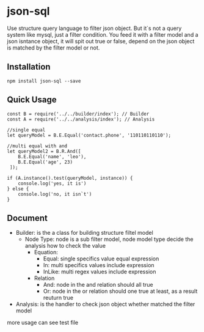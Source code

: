# json-sql

Use structure query language to filter json object. But it`s not a query system like mysql, just a filter condition. You feed it with a filter model and a json isntance object, it will spit out true or false, depend on the json object is matched by the filter model or not.

## Installation

    npm install json-sql --save

## Quick Usage

    const B = require('../../builder/index'); // Builder
    const A = require('../../analysis/index'); // Analysis

    //single equal
    let queryModel = B.E.Equal('contact.phone', '110110110110');

    //multi equal with and
    let queryModel2 = B.R.And([
        B.E.Equal('name', 'leo'),
        B.E.Equal('age', 23)
     ]);

    if (A.instance().test(queryModel, instance)) {
    	console.log('yes, it is')
    } else {
    	console.log('no, it isn`t')
    }



## Document

- Builder: is the a class for building structure filtel model
  - Node Type: node is a sub filter model, node model type decide the analysis how to check the value
    - Equation:
      - Equal: single specifics value equal expression
      - In: multi specifics values include expression
      - InLike: multi regex values include expression
    - Relation
      - And: node in the and relation should all true
      - Or: node in the or relation should one true at least, as a result reuturn true
- Analysis: is the handler to check json object whether matched the filter model

more usage can see test file